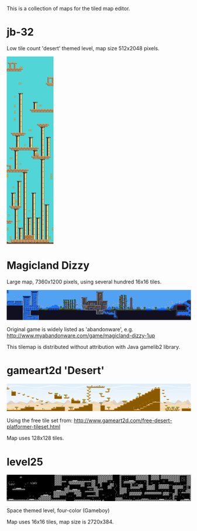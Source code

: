 This is a collection of maps for the tiled map editor.

# jb-32

Low tile count 'desert' themed level, map size 512x2048 pixels.

![screenshot](screenshots/jb-32.png)

# Magicland Dizzy

Large map, 7360x1200 pixels, using several hundred 16x16 tiles.

![screenshot](screenshots/MagicLand.png)

Original game is widely listed as 'abandonware', e.g.
http://www.myabandonware.com/game/magicland-dizzy-1up

This tilemap is distributed without attribution with Java gamelib2 library.

# gameart2d 'Desert'

![screenshot](screenshots/gameart2d-desert.png)

Using the free tile set from:
http://www.gameart2d.com/free-desert-platformer-tileset.html

Map uses 128x128 tiles.

# level25

![screenshot](screenshots/level25.png)

Space themed level, four-color (Gameboy)

Map uses 16x16 tiles, map size is 2720x384.

